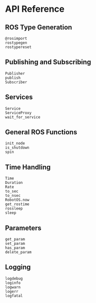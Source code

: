 # API Reference

## ROS Type Generation

```@docs
@rosimport
rostypegen
rostypereset
```

## Publishing and Subscribing

```@docs
Publisher
publish
Subscriber
```

## Services

```@docs
Service
ServiceProxy
wait_for_service
```

## General ROS Functions

```@docs
init_node
is_shutdown
spin
```

## Time Handling

```@docs
Time
Duration
Rate
to_sec
to_nsec
RobotOS.now
get_rostime
rossleep
sleep
```

## Parameters

```@docs
get_param
set_param
has_param
delete_param
```

## Logging

```@docs
logdebug
loginfo
logwarn
logerr
logfatal
```
